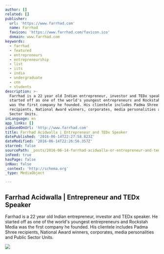 ```yaml
---
author: []
related: []
publisher:
  url: 'https://www.farrhad.com'
  name: Farrhad
  favicon: 'https://www.farrhad.com/favicon.ico'
  domain: www.farrhad.com
keywords:
  - farrhad
  - featured
  - entrepreneurs
  - entrepreneurship
  - list
  - iits
  - india
  - undergraduate
  - cnn
  - students
description: >-
  Farrhad is a 22 year old Indian entrepreneur, investor and TEDx speaker. He
  started off as one of the world's youngest entrepreneurs and Rockstah Media
  was the first company he founded. His clientele includes Padma Shree
  recipients, National Award winners, corporates, media personalities and Public
  Sector Units.
inLanguage: en
app_links: []
isBasedOnUrl: 'http://www.farrhad.com'
title: Farrhad Acidwalla | Entrepreneur and TEDx Speaker
datePublished: '2016-06-14T22:27:58.823Z'
dateModified: '2016-06-14T22:26:56.357Z'
starred: false
sourcePath: _posts/2016-06-14-farrhad-acidwalla-or-entrepreneur-and-tedx-speaker.md
inFeed: true
hasPage: false
inNav: false
_context: 'http://schema.org'
_type: MediaObject

---
```

<article style=""><h1>Farrhad Acidwalla | Entrepreneur and TEDx Speaker</h1><p>Farrhad is a 22 year old Indian entrepreneur, investor and TEDx speaker. He started off as one of the world's youngest entrepreneurs and Rockstah Media was the first company he founded. His clientele includes Padma Shree recipients, National Award winners, corporates, media personalities and Public Sector Units.</p><img src="https://www.farrhad.com/img/midday.jpg" /></article>